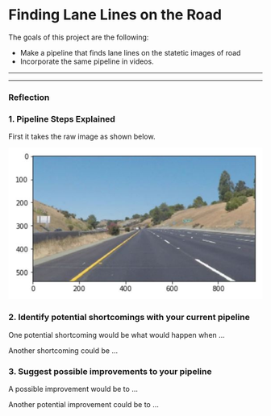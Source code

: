 # **Finding Lane Lines on the Road** 


The goals of this project are the following:
* Make a pipeline that finds lane lines on the statetic images of road
* Incorporate the same pipeline in videos.

---
[//]: # (Image References)

[image1]: ./test_images_output/Original.JPG "Raw Image"
[image2]: ./test_images_output/yellow_filter.JPG "Yellow Filter"
[image3]: ./test_images_output/white_filter.JPG "White Filter"
[image4]: ./test_images_output/combined_Image.PNG "Combined Yellow and White Filters"
[image5]: ./test_images_output/gaussian_gray.JPG "Gaussian Gray"
[image6]: ./test_images_output/canny_edge.JPG "Canny Edge Detection"
[image7]: ./test_images_output/masking_roi.JPG "Region of Interest"
[image8]: ./test_images_output/hough_lines.PNG "Hough Lines"
[image9]: ./test_images_output/final_image.JPG "Final Lines"

---

### Reflection

### 1. Pipeline Steps Explained

First it takes the raw image as shown below.

![alt text][image1]


### 2. Identify potential shortcomings with your current pipeline


One potential shortcoming would be what would happen when ... 

Another shortcoming could be ...


### 3. Suggest possible improvements to your pipeline

A possible improvement would be to ...

Another potential improvement could be to ...
